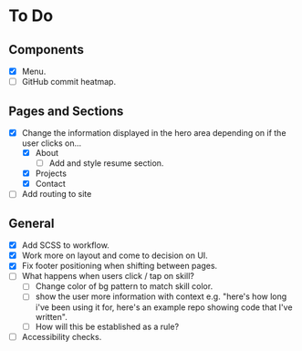 # To Do

## Components
- [x] Menu.
- [ ] GitHub commit heatmap.

## Pages and Sections
- [x] Change the information displayed in the hero area depending on if the user clicks on...  
    - [x] About
        - [ ] Add and style resume section.
    - [x] Projects
    - [x] Contact
- [ ] Add routing to site

## General
- [x] Add SCSS to workflow.
- [x] Work more on layout and come to decision on UI.
- [x] Fix footer positioning when shifting between pages.
- [ ] What happens when users click / tap on skill?
    - [ ] Change color of bg pattern to match skill color.
    - [ ] show the user more information with context e.g. "here's how long i've been using it for, here's an example repo showing code that I've written".
    - [ ] How will this be established as a rule?
- [ ] Accessibility checks.